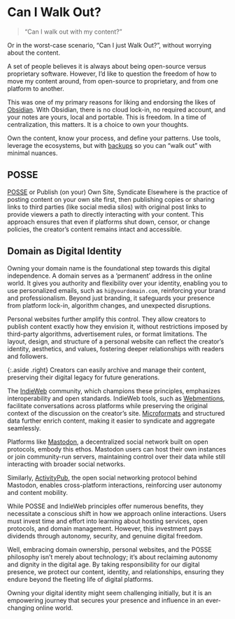 # Can I Walk Out?

> “Can I walk out with my content?”

Or in the worst-case scenario, “Can I just Walk Out?”, without worrying about the content.

A set of people believes it is always about being open-source versus proprietary software. However, I’d like to question the freedom of how to move my content around, from open-source to proprietary, and from one platform to another.

This was one of my primary reasons for liking and endorsing the likes of [Obsidian](/2025/obsidian/). With Obsidian, there is no cloud lock-in, no required account, and your notes are yours, local and portable. This is freedom. In a time of centralization, this matters. It is a choice to own your thoughts.

Own the content, know your process, and define your patterns. Use tools, leverage the ecosystems, but with [backups](/2021/backup/) so you can “walk out” with minimal nuances.

## POSSE

[POSSE](https://indieweb.org/POSSE) or Publish (on your) Own Site, Syndicate Elsewhere is the practice of posting content on your own site first, then publishing copies or sharing links to third parties (like social media silos) with original post links to provide viewers a path to directly interacting with your content. This approach ensures that even if platforms shut down, censor, or change policies, the creator’s content remains intact and accessible.

## Domain as Digital Identity

Owning your domain name is the foundational step towards this digital independence. A domain serves as a ‘permanent’ address in the online world. It gives you authority and flexibility over your identity, enabling you to use personalized emails, such as `hi@yourdomain.com`, reinforcing your brand and professionalism. Beyond just branding, it safeguards your presence from platform lock-in, algorithm changes, and unexpected disruptions.

Personal websites further amplify this control. They allow creators to publish content exactly how they envision it, without restrictions imposed by third-party algorithms, advertisement rules, or format limitations. The layout, design, and structure of a personal website can reflect the creator’s identity, aesthetics, and values, fostering deeper relationships with readers and followers.

{:.aside .right}
Creators can easily archive and manage their content, preserving their digital legacy for future generations.

The [IndieWeb](https://en.wikipedia.org/wiki/IndieWeb) community, which champions these principles, emphasizes interoperability and open standards. IndieWeb tools, such as [Webmentions](https://en.wikipedia.org/wiki/Webmention), facilitate conversations across platforms while preserving the original context of the discussion on the creator’s site. [Microformats](https://en.wikipedia.org/wiki/Microformat) and structured data further enrich content, making it easier to syndicate and aggregate seamlessly.

Platforms like [Mastodon](https://mastodon.social), a decentralized social network built on open protocols, embody this ethos. Mastodon users can host their own instances or join community-run servers, maintaining control over their data while still interacting with broader social networks.

Similarly, [ActivityPub](https://en.wikipedia.org/wiki/ActivityPub), the open social networking protocol behind Mastodon, enables cross-platform interactions, reinforcing user autonomy and content mobility.

While POSSE and IndieWeb principles offer numerous benefits, they necessitate a conscious shift in how we approach online interactions. Users must invest time and effort into learning about hosting services, open protocols, and domain management. However, this investment pays dividends through autonomy, security, and genuine digital freedom.

Well, embracing domain ownership, personal websites, and the POSSE philosophy isn’t merely about technology; it’s about reclaiming autonomy and dignity in the digital age. By taking responsibility for our digital presence, we protect our content, identity, and relationships, ensuring they endure beyond the fleeting life of digital platforms.

Owning your digital identity might seem challenging initially, but it is an empowering journey that secures your presence and influence in an ever-changing online world.